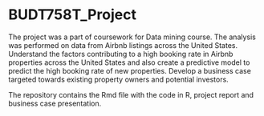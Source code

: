 # BUDT758T_Project
The project was a part of coursework for Data mining course. The analysis was performed on data from Airbnb listings across the United States.
Understand the factors contributing to a high booking rate in Airbnb properties across the United States and also create a predictive model to predict the high booking rate of new properties. Develop a business case targeted towards existing property owners and potential investors.

The repository contains the Rmd file with the code in R, project report and business case presentation.
